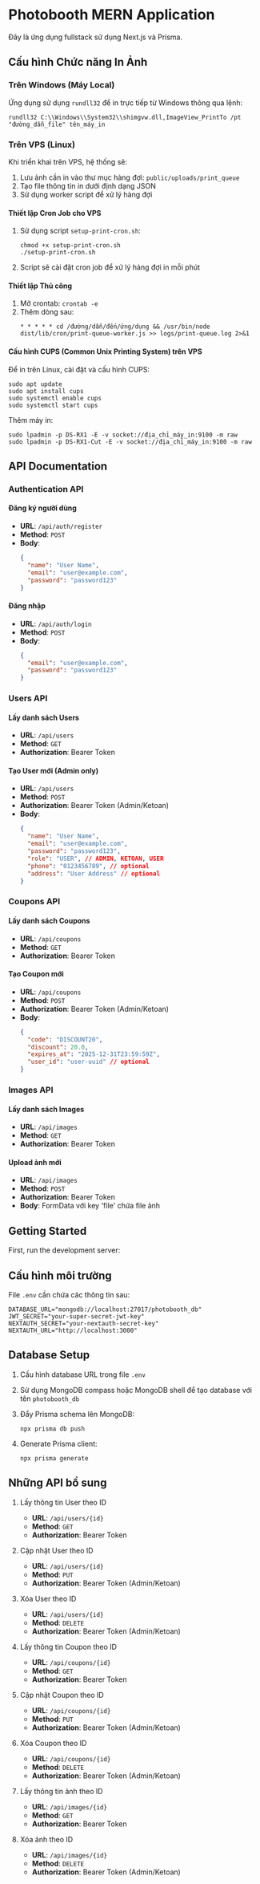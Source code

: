 # Photobooth MERN Application

Đây là ứng dụng fullstack sử dụng Next.js và Prisma.

## Cấu hình Chức năng In Ảnh

### Trên Windows (Máy Local)
Ứng dụng sử dụng `rundll32` để in trực tiếp từ Windows thông qua lệnh:
```
rundll32 C:\\Windows\\System32\\shimgvw.dll,ImageView_PrintTo /pt "đường_dẫn_file" tên_máy_in
```

### Trên VPS (Linux)
Khi triển khai trên VPS, hệ thống sẽ:
1. Lưu ảnh cần in vào thư mục hàng đợi: `public/uploads/print_queue`
2. Tạo file thông tin in dưới định dạng JSON
3. Sử dụng worker script để xử lý hàng đợi

#### Thiết lập Cron Job cho VPS
1. Sử dụng script `setup-print-cron.sh`:
   ```
   chmod +x setup-print-cron.sh
   ./setup-print-cron.sh
   ```
2. Script sẽ cài đặt cron job để xử lý hàng đợi in mỗi phút

#### Thiết lập Thủ công
1. Mở crontab: `crontab -e`
2. Thêm dòng sau:
   ```
   * * * * * cd /đường/dẫn/đến/ứng/dụng && /usr/bin/node dist/lib/cron/print-queue-worker.js >> logs/print-queue.log 2>&1
   ```

#### Cấu hình CUPS (Common Unix Printing System) trên VPS
Để in trên Linux, cài đặt và cấu hình CUPS:
```
sudo apt update
sudo apt install cups
sudo systemctl enable cups
sudo systemctl start cups
```

Thêm máy in:
```
sudo lpadmin -p DS-RX1 -E -v socket://địa_chỉ_máy_in:9100 -m raw
sudo lpadmin -p DS-RX1-Cut -E -v socket://địa_chỉ_máy_in:9100 -m raw
```

## API Documentation

### Authentication API

#### Đăng ký người dùng
- **URL**: `/api/auth/register`
- **Method**: `POST`
- **Body**:
  ```json
  {
    "name": "User Name",
    "email": "user@example.com",
    "password": "password123"
  }
  ```

#### Đăng nhập
- **URL**: `/api/auth/login`
- **Method**: `POST`
- **Body**:
  ```json
  {
    "email": "user@example.com",
    "password": "password123"
  }
  ```

### Users API

#### Lấy danh sách Users
- **URL**: `/api/users`
- **Method**: `GET`
- **Authorization**: Bearer Token

#### Tạo User mới (Admin only)
- **URL**: `/api/users`
- **Method**: `POST`
- **Authorization**: Bearer Token (Admin/Ketoan)
- **Body**:
  ```json
  {
    "name": "User Name",
    "email": "user@example.com",
    "password": "password123",
    "role": "USER", // ADMIN, KETOAN, USER
    "phone": "0123456789", // optional
    "address": "User Address" // optional
  }
  ```

### Coupons API

#### Lấy danh sách Coupons
- **URL**: `/api/coupons`
- **Method**: `GET`
- **Authorization**: Bearer Token

#### Tạo Coupon mới
- **URL**: `/api/coupons`
- **Method**: `POST`
- **Authorization**: Bearer Token (Admin/Ketoan)
- **Body**:
  ```json
  {
    "code": "DISCOUNT20",
    "discount": 20.0,
    "expires_at": "2025-12-31T23:59:59Z",
    "user_id": "user-uuid" // optional
  }
  ```

### Images API

#### Lấy danh sách Images
- **URL**: `/api/images`
- **Method**: `GET`
- **Authorization**: Bearer Token

#### Upload ảnh mới
- **URL**: `/api/images`
- **Method**: `POST`
- **Authorization**: Bearer Token
- **Body**: FormData với key 'file' chứa file ảnh

## Getting Started

First, run the development server:

## Cấu hình môi trường

File `.env` cần chứa các thông tin sau:

```
DATABASE_URL="mongodb://localhost:27017/photobooth_db"
JWT_SECRET="your-super-secret-jwt-key"
NEXTAUTH_SECRET="your-nextauth-secret-key"
NEXTAUTH_URL="http://localhost:3000"
```

## Database Setup

1. Cấu hình database URL trong file `.env`

2. Sử dụng MongoDB compass hoặc MongoDB shell để tạo database với tên `photobooth_db`

3. Đẩy Prisma schema lên MongoDB:
   ```
   npx prisma db push
   ```

3. Generate Prisma client:
   ```
   npx prisma generate
   ```

## Những API bổ sung

1. Lấy thông tin User theo ID
   - **URL**: `/api/users/{id}`
   - **Method**: `GET`
   - **Authorization**: Bearer Token

2. Cập nhật User theo ID
   - **URL**: `/api/users/{id}`
   - **Method**: `PUT`
   - **Authorization**: Bearer Token (Admin/Ketoan)

3. Xóa User theo ID
   - **URL**: `/api/users/{id}`
   - **Method**: `DELETE`
   - **Authorization**: Bearer Token (Admin/Ketoan)

4. Lấy thông tin Coupon theo ID
   - **URL**: `/api/coupons/{id}`
   - **Method**: `GET`
   - **Authorization**: Bearer Token

5. Cập nhật Coupon theo ID
   - **URL**: `/api/coupons/{id}`
   - **Method**: `PUT`
   - **Authorization**: Bearer Token (Admin/Ketoan)

6. Xóa Coupon theo ID
   - **URL**: `/api/coupons/{id}`
   - **Method**: `DELETE`
   - **Authorization**: Bearer Token (Admin/Ketoan)

7. Lấy thông tin ảnh theo ID
   - **URL**: `/api/images/{id}`
   - **Method**: `GET`
   - **Authorization**: Bearer Token

8. Xóa ảnh theo ID
   - **URL**: `/api/images/{id}`
   - **Method**: `DELETE`
   - **Authorization**: Bearer Token (Admin/Ketoan)
